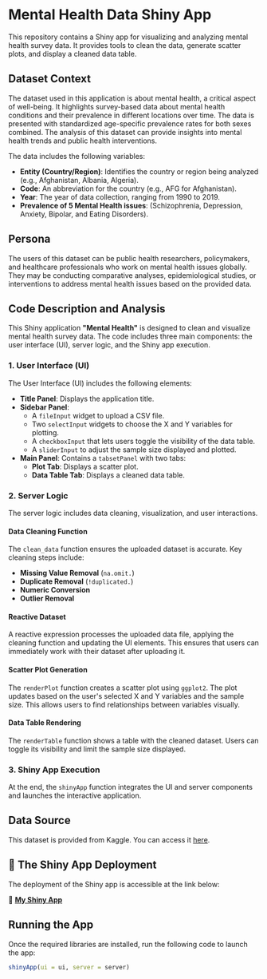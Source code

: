 # **Mental Health Data Shiny App**

This repository contains a Shiny app for visualizing and analyzing mental health survey data. It provides tools to clean the data, generate scatter plots, and display a cleaned data table.

## **Dataset Context**
The dataset used in this application is about mental health, a critical aspect of well-being. It highlights survey-based data about mental health conditions and their prevalence in different locations over time. The data is presented with standardized age-specific prevalence rates for both sexes combined. The analysis of this dataset can provide insights into mental health trends and public health interventions.

The data includes the following variables:
- **Entity (Country/Region)**: Identifies the country or region being analyzed (e.g., Afghanistan, Albania, Algeria).
- **Code**: An abbreviation for the country (e.g., AFG for Afghanistan).
- **Year**: The year of data collection, ranging from 1990 to 2019.
- **Prevalence of 5 Mental Health issues**: (Schizophrenia, Depression, Anxiety, Bipolar, and Eating Disorders).

## **Persona**
The users of this dataset can be public health researchers, policymakers, and healthcare professionals who work on mental health issues globally. They may be conducting comparative analyses, epidemiological studies, or interventions to address mental health issues based on the provided data.

## **Code Description and Analysis**
This Shiny application **"Mental Health"** is designed to clean and visualize mental health survey data. The code includes three main components: the user interface (UI), server logic, and the Shiny app execution.

### **1. User Interface (UI)**

The User Interface (UI) includes the following elements:

- **Title Panel**: Displays the application title.
- **Sidebar Panel**:
  - A `fileInput` widget to upload a CSV file.
  - Two `selectInput` widgets to choose the X and Y variables for plotting.
  - A `checkboxInput` that lets users toggle the visibility of the data table.
  - A `sliderInput` to adjust the sample size displayed and plotted.
- **Main Panel**: Contains a `tabsetPanel` with two tabs:
  - **Plot Tab**: Displays a scatter plot.
  - **Data Table Tab**: Displays a cleaned data table.

### **2. Server Logic**

The server logic includes data cleaning, visualization, and user interactions.

#### **Data Cleaning Function**
The `clean_data` function ensures the uploaded dataset is accurate. Key cleaning steps include:
- **Missing Value Removal** (`na.omit.`)
- **Duplicate Removal** (`!duplicated.`)
- **Numeric Conversion**
- **Outlier Removal**

#### **Reactive Dataset**
A reactive expression processes the uploaded data file, applying the cleaning function and updating the UI elements. This ensures that users can immediately work with their dataset after uploading it.

#### **Scatter Plot Generation**
The `renderPlot` function creates a scatter plot using `ggplot2`. The plot updates based on the user's selected X and Y variables and the sample size. This allows users to find relationships between variables visually.

#### **Data Table Rendering**
The `renderTable` function shows a table with the cleaned dataset. Users can toggle its visibility and limit the sample size displayed.

### **3. Shiny App Execution**
At the end, the `shinyApp` function integrates the UI and server components and launches the interactive application.

## **Data Source**
This dataset is provided from Kaggle. You can access it [here](https://www.kaggle.com/datasets/imtkaggleteam/mental-health/data).

## **🎉 The Shiny App Deployment**

The deployment of the Shiny app is accessible at the link below:

🔗 **[My Shiny App](https://haniehkarimi.shinyapps.io/shiny/)**

## **Running the App**

Once the required libraries are installed, run the following code to launch the app:

```r
shinyApp(ui = ui, server = server)

